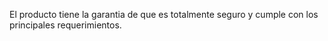 El producto tiene la garantia de que es totalmente seguro y cumple con los principales requerimientos.

